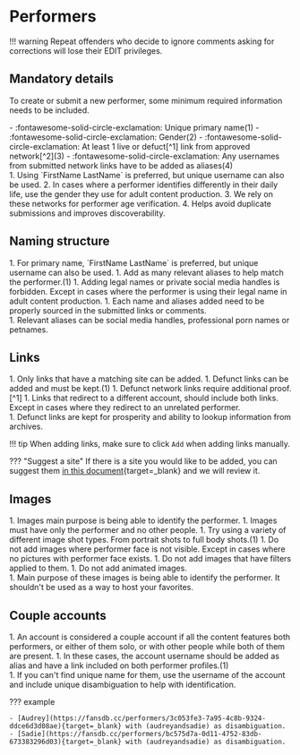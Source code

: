 # Performers

!!! warning
    Repeat offenders who decide to ignore comments asking for corrections will lose their EDIT privileges.

## Mandatory details

To create or submit a new performer, some minimum required information needs to be included. 

<div class="annotate" markdown>
- :fontawesome-solid-circle-exclamation: Unique primary name(1)
- :fontawesome-solid-circle-exclamation: Gender(2)
- :fontawesome-solid-circle-exclamation: At least 1 live or defuct[^1] link from approved network[^2](3)
- :fontawesome-solid-circle-exclamation: Any usernames from submitted network links have to be added as aliases(4)
</div>
1.  Using `FirstName LastName` is preferred, but unique username can also be used.
2.  In cases where a performer identifies differently in their daily life, use the gender they use for adult content production.
3.  We rely on these networks for performer age verification. 
4.  Helps avoid duplicate submissions and improves discoverability. 

## Naming structure

<div class="annotate" markdown>
1. For primary name, `FirstName LastName` is preferred, but unique username can also be used.
1. Add as many relevant aliases to help match the performer.(1)
1. Adding legal names or private social media handles is forbidden. Except in cases where the performer is using their legal name in adult content production.
1. Each name and aliases added need to be properly sourced in the submitted links or comments. 
</div>
1.  Relevant aliases can be social media handles, professional porn names or petnames. 

## Links

<div class="annotate" markdown>
1. Only links that have a matching site can be added.
1. Defunct links can be added and must be kept.(1)
1. Defunct network links require additional proof.[^1] 
1. Links that redirect to a different account, should include both links. Except in cases where they redirect to an unrelated performer.
</div>
1.  Defunct links are kept for prosperity and ability to lookup information from archives.

!!! tip
    When adding links, make sure to click `Add` when adding links manually. 

??? "Suggest a site"
    If there is a site you would like to be added, you can suggest them [in this document](https://cryptpad.fr/sheet/#/2/sheet/edit/6DWaSIONfZN4Ty0S2+nEpT6q/){target=_blank} and we will review it.
         
## Images

<div class="annotate" markdown>
1. Images main purpose is being able to identify the performer.
1. Images must have only the performer and no other people.
1. Try using a variety of different image shot types. From portrait shots to full body shots.(1) 
1. Do not add images where performer face is not visible. Except in cases where no pictures with performer face exists. 
1. Do not add images that have filters applied to them.
1. Do not add animated images.
</div>
1.  Main purpose of these images is being able to identify the performer. It shouldn't be used as a way to host your favorites.

## Couple accounts

<div class="annotate" markdown>
1. An account is considered a couple account if all the content features both performers, or either of them solo, or with other people while both of them are present.
1. In these cases, the account username should be added as alias and have a link included on both performer profiles.(1)
</div>
1.  If you can't find unique name for them, use the username of the account and include unique disambiguation to help with identification.

??? example
    
    - [Audrey](https://fansdb.cc/performers/3c053fe3-7a95-4c8b-9324-ddce6d3d08ae){target=_blank} with (audreyandsadie) as disambiguation. 
    - [Sadie](https://fansdb.cc/performers/bc575d7a-0d11-4752-83db-673383296d03){target=_blank} with (audreyandsadie) as disambiguation. 

[^1]: Defunct links can be added, but they require additional proof. Such proof can be a screenshot of watermarked content, social media link to a post or profile where the performer themselves promoting their account or a working archived copies of their account page (e.g. archive.org).
[^2]: See [Networks](/networks) for full list of approved networks. 